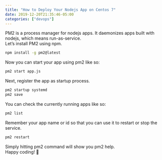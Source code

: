 ```yaml
---
title: "How to Deploy Your Nodejs App on Centos 7"
date: 2019-12-20T21:35:46-05:00
categories: ["devops"]
---
```

PM2 is a process manager for nodejs apps. It daemonizes apps built with nodejs, which means run-as-service.  
Let’s install PM2 using npm.  
```bash
npm install -g pm2@latest
```
Now you can start your app using pm2 like so:
```bash
pm2 start app.js
```
Next, register the app as startup process.  
```bash
pm2 startup systemd
pm2 save
```
You can check the currently running apps like so:
```bash
pm2 list
```
Remember your app name or id so that you can use it to restart or stop the service.
```bash
pm2 restart
```
Simply hitting pm2 command will show you pm2 help. \
Happy coding! 🙂
